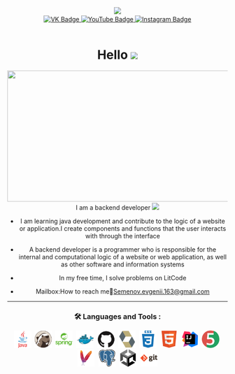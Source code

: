 <div id="header" align="center">
    <img src="https://media.giphy.com/media/v1.Y2lkPTc5MGI3NjExMG0yeXFuYjAwcXdjb3Yxb3hyamlkenJsZ284cHYzN3RlMGZzNWtxbyZlcD12MV9pbnRlcm5hbF9naWZfYnlfaWQmY3Q9Zw/nYkFB5hmOyHlQFaKVF/giphy.gif" width="100"/>
<div id="badges" style="text-align: center;">
  <a href="https://vk.com/id28142395">
    <img src="https://img.shields.io/badge/VK-blue?style=for-the-badge&logo=VK&logoColor=white" alt="VK Badge"/>
  </a>
  <a href="https://www.youtube.com/results?search_query=java">
    <img src="https://img.shields.io/badge/YouTube-FD1D1D?style=for-the-badge&logo=youtube&logoColor=white" alt="YouTube Badge"/>
  </a>
  <a href="https://www.instagram.com/semen.jek/">
    <img src="https://img.shields.io/badge/Instagram-F56040?style=for-the-badge&logo=instagram&logoColor=white" alt="Instagram Badge"/>
  </a>
</div>
<img src="https://komarev.com/ghpvc/?username=SemenSMR-username&style=flat-square&color=blue" alt=""/>
<h1>
 Hello
  <img src="https://media.giphy.com/media/v1.Y2lkPTc5MGI3NjExZXMycHY3Zmtzd2s2ZXU3b2k4OGl3MnJwYmU4eXg3ZjhlaHJleGwzayZlcD12MV9pbnRlcm5hbF9naWZfYnlfaWQmY3Q9Zw/JVmYAO3MkGNiM/giphy.gif" width="35px"/>
</h1>
<div align="center">
  <img src="https://media.giphy.com/media/v1.Y2lkPTc5MGI3NjExODJsNG50ZTJhOXcxc280djVxYXZkeGduZHEyOXBxbHN5dW16ZzR6ZiZlcD12MV9pbnRlcm5hbF9naWZfYnlfaWQmY3Q9Zw/toXKzaJP3WIgM/giphy.gif" width="600" height="300"/>
</div>
I am a backend developer <img src="https://media.giphy.com/media/WUlplcMpOCEmTGBtBW/giphy.gif" width="30"> 
    
- I am learning java development and contribute to the logic of a website or application.I create components and functions that the user interacts with through the interface

- A backend developer is a programmer who is responsible for the internal and computational logic of a website or web application, as well as other software and information systems

- In my free time, I solve problems on LitCode 

- Mailbox:How to reach me🚄Semenov.evgenii.163@gmail.com

 ---

### :hammer_and_wrench: Languages and Tools :
<div>
  <img src="https://github.com/devicons/devicon/blob/master/icons/java/java-original-wordmark.svg" title="Java" alt="Java" width="40" height="40"/>&nbsp;
  <img src="https://raw.githubusercontent.com/devicons/devicon/6910f0503efdd315c8f9b858234310c06e04d9c0/icons/dbeaver/dbeaver-original.svg" width="40" height="40"/>&nbsp;
  <img src="https://github.com/devicons/devicon/blob/master/icons/spring/spring-original-wordmark.svg" title="Spring" alt="Spring" width="40" height="40"/>&nbsp;
  <img src="https://raw.githubusercontent.com/devicons/devicon/6910f0503efdd315c8f9b858234310c06e04d9c0/icons/docker/docker-original.svg" width="40" height="40"/>&nbsp;
  <img src="https://raw.githubusercontent.com/devicons/devicon/6910f0503efdd315c8f9b858234310c06e04d9c0/icons/github/github-original.svg" width="40" height="40"/>&nbsp;
  <img src="https://raw.githubusercontent.com/devicons/devicon/6910f0503efdd315c8f9b858234310c06e04d9c0/icons/hibernate/hibernate-original.svg" width="40" height="40"/>&nbsp;
  <img src="https://github.com/devicons/devicon/blob/master/icons/css3/css3-plain-wordmark.svg"  title="CSS3" alt="CSS" width="40" height="40"/>&nbsp;
  <img src="https://github.com/devicons/devicon/blob/master/icons/html5/html5-original.svg" title="HTML5" alt="HTML" width="40" height="40"/>&nbsp;
  <img src="https://raw.githubusercontent.com/devicons/devicon/6910f0503efdd315c8f9b858234310c06e04d9c0/icons/intellij/intellij-original.svg" width="40" height="40"/>&nbsp;
  <img src="https://raw.githubusercontent.com/devicons/devicon/6910f0503efdd315c8f9b858234310c06e04d9c0/icons/junit/junit-original.svg" width="40" height="40"/>&nbsp;
  <img src="https://raw.githubusercontent.com/devicons/devicon/6910f0503efdd315c8f9b858234310c06e04d9c0/icons/maven/maven-original.svg" width="40" height="40"/>&nbsp;
  <img src="https://raw.githubusercontent.com/devicons/devicon/6910f0503efdd315c8f9b858234310c06e04d9c0/icons/postgresql/postgresql-original.svg" width="40" height="40"/>&nbsp;
  <img src="https://raw.githubusercontent.com/devicons/devicon/6910f0503efdd315c8f9b858234310c06e04d9c0/icons/unity/unity-original.svg" width="40" height="40"/>&nbsp;
  <img src="https://github.com/devicons/devicon/blob/master/icons/git/git-original-wordmark.svg" title="Git" **alt="Git" width="40" height="40"/>
